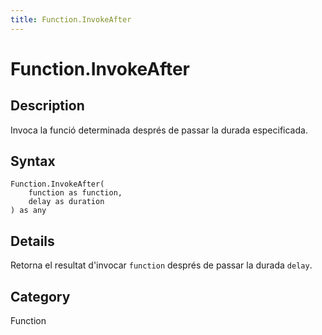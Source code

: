 ```yaml
---
title: Function.InvokeAfter
---
```


# Function.InvokeAfter


## Description

Invoca la funció determinada després de passar la durada especificada.


## Syntax

```powerquery
Function.InvokeAfter(
    function as function,
    delay as duration
) as any
```


## Details

Retorna el resultat d'invocar <code>function</code> després de passar la durada <code>delay</code>.



## Category
Function
